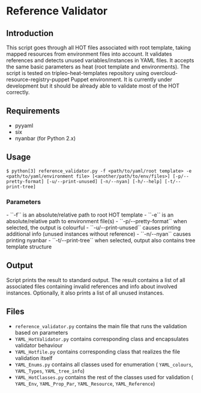 Reference Validator
===================

<h2> Introduction </h2>

This script goes through all HOT files associated with root template, taking mapped resources from environment files into account.
It validates references and detects unused variables/instances in YAML files. It accepts the same basic parameters as heat (root template and environments).
The script is tested on tripleo-heat-templates repository using overcloud-resource-registry-puppet Puppet environment.
It is currently under development but it should be already able to validate most of the HOT correctly.

<h2> Requirements </h2>

 - pyyaml
 - six
 - nyanbar (for Python 2.x)

<h2> Usage </h2>

    $ python[3] reference_validator.py -f <path/to/yaml/root template> -e <path/to/yaml/environment file> [<another/path/to/env/files>] [-p/--pretty-format] [-u/--print-unused] [-n/--nyan] [-h/--help] [-t/--print-tree]

<h3> Parameters </h3>
 - ``-f`` is an absolute/relative path to root HOT template
 - ``-e`` is an absolute/relative path to environment file(s)
 - ``-p/--pretty-format`` when selected, the output is colourful
 - ``-u/--print-unused`` causes printing additional info (unused instances without reference)
 - ``-n/--nyan`` causes printing nyanbar
 - ``-t/--print-tree`` when selected, output also contains tree template structure

<h2> Output </h2>
Script prints the result to standard output. The result contains a list of all associated files containing invalid references and info about involved instances.
Optionally, it also prints a list of all unused instances.

<h2> Files </h2>

 - ``reference_validator.py`` contains the main file that runs the validation based on parameters
 - ``YAML_HotValidator.py`` contains corresponding class and encapsulates validator behaviour
 - ``YAML_Hotfile.py`` contains corresponding class that realizes the file validation itself
 - ``YAML_Enums.py`` contains all classes used for enumeration ( ``YAML_colours``, ``YAML_Types``, ``YAML_tree_info``)
 - ``YAML_HotClasses.py`` contains the rest of the classes used for validation ( ``YAML_Env``, ``YAML_Prop_Par``, ``YAML_Resource``, ``YAML_Reference``)
